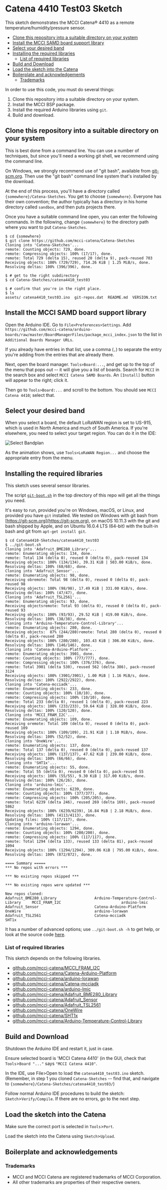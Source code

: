 # Catena 4410 Test03 Sketch

This sketch demonstrates the MCCI Catena&reg; 4410 as a remote temperature/humidity/pressure sensor.

<!-- markdownlint-disable MD004 MD033 -->
<!-- markdownlint-capture -->
<!-- markdownlint-disable -->
<!-- TOC depthFrom:2 -->

- [Clone this repository into a suitable directory on your system](#clone-this-repository-into-a-suitable-directory-on-your-system)
- [Install the MCCI SAMD board support library](#install-the-mcci-samd-board-support-library)
- [Select your desired band](#select-your-desired-band)
- [Installing the required libraries](#installing-the-required-libraries)
	- [List of required libraries](#list-of-required-libraries)
- [Build and Download](#build-and-download)
- [Load the sketch into the Catena](#load-the-sketch-into-the-catena)
- [Boilerplate and acknowledgements](#boilerplate-and-acknowledgements)
	- [Trademarks](#trademarks)

<!-- /TOC -->
<!-- markdownlint-restore -->

In order to use this code, you must do several things:

1. Clone this repository into a suitable directory on your system.
2. Install the MCCI BSP package.
3. Install the required Arduino libraries using `git`.
4. Build and download.

## Clone this repository into a suitable directory on your system

This is best done from a command line. You can use a number of techniques, but since you'll need a working git shell, we recommend using the command line.

On Windows, we strongly recommend use of "git bash", available from [git-scm.org](https://git-scm.com/download/win). Then use the "git bash" command line system that's installed by the download.

At the end of this process, you'll have a directory called `{somewhere}/Catena-Sketches`. You get to choose `{somewhere}`. Everyone has their own convention; the author typically has a directory in his home directory called `sandbox`, and then puts projects there.

Once you have a suitable command line open, you can enter the following commands. In the following, change `{somewhere}` to the directory path where you want to put `Catena-Sketches`.

```console
$ cd {somewhere}
$ git clone https://github.com/mcci-catena/Catena-Sketches
Cloning into 'Catena-Sketches'...
remote: Counting objects: 729, done.
remote: Compressing objects: 100% (17/17), done.
remote: Total 729 (delta 15), reused 20 (delta 9), pack-reused 703
Receiving objects: 100% (729/729), 714.26 KiB | 1.25 MiB/s, done.
Resolving deltas: 100% (396/396), done.

$ # get to the right subdirectory
$ cd Catena-Sketches/catena4410_test03

$ # confirm that you're in the right place.
$ ls
assets/ catena4410_test03.ino  git-repos.dat  README.md  VERSION.txt
```

## Install the MCCI SAMD board support library

Open the Arduino IDE. Go to `File>Preferences>Settings`. Add `https://github.com/mcci-catena/arduino-boards/raw/master/BoardManagerFiles/package_mcci_index.json` to the list in `Additional Boards Manager URLs`.

If you already have entries in that list, use a comma (`,`) to separate the entry you're adding from the entries that are already there.

Next, open the board manager. `Tools>Board:...`, and get up to the top of the menu that pops out -- it will give you a list of boards. Search for `MCCI` in the search box and select `MCCI Catena SAMD Boards`. An `[Install]` button will appear to the right; click it.

Then go to `Tools>Board:...` and scroll to the bottom. You should see `MCCI Catena 4410`; select that.

## Select your desired band

When you select a board, the default LoRaWAN region is set to US-915, which is used in North America and much of South America. If you're elsewhere, you need to select your target region. You can do it in the IDE:

![Select Bandplan](./assets/menu-region.gif)

As the animation shows, use `Tools>LoRaWAN Region...` and choose the appropriate entry from the menu.

## Installing the required libraries

This sketch uses several sensor libraries.

The script [`git-boot.sh`](https://github.com/mcci-catena/Catena-Sketches/blob/master/git-boot.sh) in the top directory of this repo will get all the things you need.

It's easy to run, provided you're on Windows, macOS, or Linux, and provided you have `git` installed. We tested on Windows with git bash from [https://git-scm.org](https://git-scm.org), on macOS 10.11.3 with the git and bash shipped by Apple, and on Ubuntu 16.0.4 LTS (64-bit) with the built-in bash and git from `apt-get install git`.

```console
$ cd Catena4410-Sketches/catena4410_test03
$ ../git-boot.sh
Cloning into 'Adafruit_BME280_Library'...
remote: Enumerating objects: 134, done.
remote: Total 134 (delta 0), reused 0 (delta 0), pack-reused 134
Receiving objects: 100% (134/134), 39.31 KiB | 503.00 KiB/s, done.
Resolving deltas: 100% (68/68), done.
Cloning into 'Adafruit_Sensor'...
remote: Enumerating objects: 98, done.
Receiving obremote: Total 98 (delta 0), reused 0 (delta 0), pack-reused 98
Receiving objects: 100% (98/98), 17.49 KiB | 331.00 KiB/s, done.
Resolving deltas: 100% (47/47), done.
Cloning into 'Adafruit_TSL2561'...
remote: Enumerating objects: 93, done.
Receiving objectsremote: Total 93 (delta 0), reused 0 (delta 0), pack-reused 93
Receiving objects: 100% (93/93), 29.52 KiB | 419.00 KiB/s, done.
Resolving deltas: 100% (38/38), done.
Cloning into 'Arduino-Temperature-Control-Library'...
remote: Enumerating objects: 280, done.
Receiving objects:  87% (244/280)remote: Total 280 (delta 0), reused 0 (delta 0), pack-reused 280
Receiving objects: 100% (280/280), 103.43 KiB | 306.00 KiB/s, done.
Resolving deltas: 100% (146/146), done.
Cloning into 'Catena-Arduino-Platform'...
remote: Enumerating objects: 3901, done.
remote: Counting objects: 100% (777/777), done.
remote: Compressing objects: 100% (376/376), done.
remote: Total 3901 (delta 530), reused 562 (delta 386), pack-reused 3124
Receiving objects: 100% (3901/3901), 1.00 MiB | 1.16 MiB/s, done.
Resolving deltas: 100% (2922/2922), done.
Cloning into 'Catena-mcciadk'...
remote: Enumerating objects: 233, done.
remote: Counting objects: 100% (10/10), done.
remote: Compressing objects: 100% (10/10), done.
remote: Total 233 (delta 0), reused 1 (delta 0), pack-reused 223
Receiving objects: 100% (233/233), 59.64 KiB | 328.00 KiB/s, done.
Resolving deltas: 100% (120/120), done.
Cloning into 'MCCI_FRAM_I2C'...
remote: Enumerating objects: 109, done.
Receiving oremote: Total 109 (delta 0), reused 0 (delta 0), pack-reused 109
Receiving objects: 100% (109/109), 21.91 KiB | 1.10 MiB/s, done.
Resolving deltas: 100% (52/52), done.
Cloning into 'OneWire'...
remote: Enumerating objects: 137, done.
remote: Total 137 (delta 0), reused 0 (delta 0), pack-reused 137
Receiving objects: 100% (137/137), 47.62 KiB | 239.00 KiB/s, done.
Resolving deltas: 100% (66/66), done.
Cloning into 'SHT1x'...
remote: Enumerating objects: 55, done.
remote: Total 55 (delta 0), reused 0 (delta 0), pack-reused 55
Receiving objects: 100% (55/55), 9.30 KiB | 317.00 KiB/s, done.
Resolving deltas: 100% (26/26), done.
Cloning into 'arduino-lmic'...
remote: Enumerating objects: 6239, done.
remote: Counting objects: 100% (377/377), done.
remote: Compressing objects: 100% (205/205), done.
remote: Total 6239 (delta 246), reused 269 (delta 169), pack-reused 5862
Receiving objects: 100% (6239/6239), 16.84 MiB | 2.18 MiB/s, done.
Resolving deltas: 100% (4113/4113), done.
Updating files: 100% (117/117), done.
Cloning into 'arduino-lorawan'...
remote: Enumerating objects: 1294, done.
remote: Counting objects: 100% (200/200), done.
remote: Compressing objects: 100% (117/117), done.
remote: Total 1294 (delta 133), reused 133 (delta 81), pack-reused 1094
Receiving objects: 100% (1294/1294), 309.06 KiB | 795.00 KiB/s, done.
Resolving deltas: 100% (872/872), done.

==== Summary =====
*** No repos with errors ***

*** No existing repos skipped ***

*** No existing repos were updated ***

New repos cloned:
Adafruit_BME280_Library                 Arduino-Temperature-Control-Library     MCCI_FRAM_I2C                           arduino-lmic
Adafruit_Sensor                         Catena-Arduino-Platform                 OneWire                                 arduino-lorawan
Adafruit_TSL2561                        Catena-mcciadk                          SHT1x

```

It has a number of advanced options; use `../git-boot.sh -h` to get help, or look at the source code [here](https://github.com/mcci-catena/Catena-Sketches/blob/master/git-boot.sh).

### List of required libraries

This sketch depends on the following libraries.

* [github.com/mcci-catena/MCCI_FRAM_I2C](https://github.com/mcci-catena/MCCI_FRAM_I2C)
* [github.com/mcci-catena/Catena-Arduino-Platform](https://github.com/mcci-catena/Catena-Arduino-Platform)
* [github.com/mcci-catena/arduino-lorawan](https://github.com/mcci-catena/arduino-lorawan)
* [github.com/mcci-catena/Catena-mcciadk](https://github.com/mcci-catena/Catena-mcciadk)
* [github.com/mcci-catena/arduino-lmic](https://github.com/mcci-catena/arduino-lmic)
* [github.com/mcci-catena/Adafruit_BME280_Library](https://github.com/mcci-catena/Adafruit_BME280_Library)
* [github.com/mcci-catena/Adafruit_Sensor](https://github.com/mcci-catena/Adafruit_Sensor)
* [github.com/mcci-catena/Adafruit_TSL2561](https://github.com/mcci-catena/Adafruit_TSL2561)
* [github.com/mcci-catena/OneWire](https://github.com/mcci-catena/OneWire)
* [github.com/mcci-catena/SHT1x](https://github.com/mcci-catena/SHT1x)
* [github.com/mcci-catena/Arduino-Temperature-Control-Library](https://github.com/mcci-catena/Arduino-Temperature-Control-Library
)

## Build and Download

Shutdown the Arduino IDE and restart it, just in case.

Ensure selected board is 'MCCI Catena 4410' (in the GUI, check that `Tools`>`Board "..."` says `"MCCI Catena 4410"`.

In the IDE, use File>Open to load the `catena4410_test03.ino` sketch. (Remember, in step 1 you cloned `Catena-Sketches` -- find that, and navigate to `{somewhere}/Catena-Sketches/catena4410_test03/`)

Follow normal Arduino IDE procedures to build the sketch: `Sketch`>`Verify/Compile`. If there are no errors, go to the next step.

## Load the sketch into the Catena

Make sure the correct port is selected in `Tools`>`Port`.

Load the sketch into the Catena using `Sketch`>`Upload`.

## Boilerplate and acknowledgements

### Trademarks

- MCCI and MCCI Catena are registered trademarks of MCCI Corporation.
- All other trademarks are properties of their respective owners.